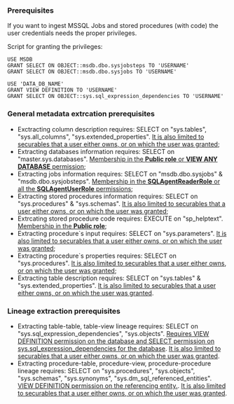 ### Prerequisites

If you want to ingest MSSQL Jobs and stored procedures (with code) the user credentials needs the proper privileges.

Script for granting the privileges:
```
USE MSDB
GRANT SELECT ON OBJECT::msdb.dbo.sysjobsteps TO 'USERNAME'
GRANT SELECT ON OBJECT::msdb.dbo.sysjobs TO 'USERNAME'

USE 'DATA_DB_NAME'
GRANT VIEW DEFINITION TO 'USERNAME'
GRANT SELECT ON OBJECT::sys.sql_expression_dependencies TO 'USERNAME'
```
### General metadata extrcation prerequisites
- Exctracting column description requires: SELECT on "sys.tables", "sys.all_columns", "sys.extended_properties". [It is also limited to securables that a user either owns, or on which the user was granted](https://learn.microsoft.com/en-us/sql/relational-databases/security/metadata-visibility-configuration?view=sql-server-ver16);
- Extracting databases information requires: SELECT on "master.sys.databases". [Membership in the **Public role** or **VIEW ANY DATABASE** permission](https://learn.microsoft.com/en-us/sql/relational-databases/system-catalog-views/sys-databases-transact-sql?view=sql-server-ver16#permissions);
- Extracting jobs information requires: SELECT on "msdb.dbo.sysjobs" & "msdb.dbo.sysjobsteps". [Membership in the **SQLAgentReaderRole** or all the **SQLAgentUserRole** permissions](https://learn.microsoft.com/en-us/sql/ssms/agent/sql-server-agent-fixed-database-roles?view=sql-server-ver16#sqlagentreaderrole-permissions);
- Extracting stored procedures information requires: SELECT on "sys.procedures" & "sys.schemas". [It is also limited to securables that a user either owns, or on which the user was granted](https://learn.microsoft.com/en-us/sql/relational-databases/security/metadata-visibility-configuration?view=sql-server-ver16);
- Extrcating stored procedure code requires: EXECUTE on "sp_helptext". [Membership in the **Public role**](https://learn.microsoft.com/en-us/sql/relational-databases/system-stored-procedures/sp-helptext-transact-sql?view=sql-server-ver16#permissions);
- Extracting procedure`s input requires: SELECT on "sys.parameters". [It is also limited to securables that a user either owns, or on which the user was granted](https://learn.microsoft.com/en-us/sql/relational-databases/security/metadata-visibility-configuration?view=sql-server-ver16);
- Extracting procedure`s properties requires: SELECT on "sys.procedures". [It is also limited to securables that a user either owns, or on which the user was granted](https://learn.microsoft.com/en-us/sql/relational-databases/security/metadata-visibility-configuration?view=sql-server-ver16);
- Extracting table description requires: SELECT on "sys.tables" & "sys.extended_properties". [It is also limited to securables that a user either owns, or on which the user was granted](https://learn.microsoft.com/en-us/sql/relational-databases/security/metadata-visibility-configuration?view=sql-server-ver16).

### Lineage extraction prerequisites
- Extracting table-table, table-view lineage requires: SELECT on "sys.sql_expression_dependencies", "sys.objects". [Requires VIEW DEFINITION permission on the database and SELECT permission on sys.sql_expression_dependencies for the database](https://learn.microsoft.com/en-us/sql/relational-databases/system-catalog-views/sys-sql-expression-dependencies-transact-sql?view=sql-server-ver16#permissions). [It is also limited to securables that a user either owns, or on which the user was granted](https://learn.microsoft.com/en-us/sql/relational-databases/security/metadata-visibility-configuration?view=sql-server-ver16).
- Extracting procedure-table, procedure-view, procedure-procedure lineage requires: SELECT on "sys.procedures", "sys.objects", "sys.schemas", "sys.synonyms", "sys.dm_sql_referenced_entities". [VIEW DEFINITION permission on the referencing entity.](https://learn.microsoft.com/en-us/sql/relational-databases/system-dynamic-management-views/sys-dm-sql-referenced-entities-transact-sql?view=sql-server-ver16#permissions). [It is also limited to securables that a user either owns, or on which the user was granted](https://learn.microsoft.com/en-us/sql/relational-databases/security/metadata-visibility-configuration?view=sql-server-ver16).